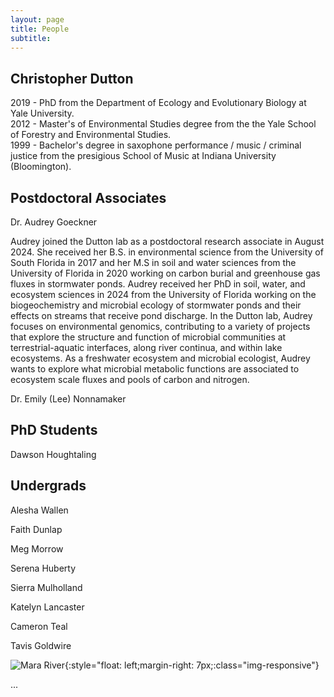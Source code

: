 ```yaml
---
layout: page
title: People
subtitle: 
---
```


## Christopher Dutton
2019 - PhD from the Department of Ecology and Evolutionary Biology at Yale University.  
2012 - Master's of Environmental Studies degree from the the Yale School of Forestry and Environmental Studies.  
1999 - Bachelor's degree in saxophone performance / music / criminal justice from the presigious School of Music at Indiana University (Bloomington).  

## Postdoctoral Associates
Dr. Audrey Goeckner



Audrey joined the Dutton lab as a postdoctoral research associate in August 2024. She received her B.S. in environmental science from the University of South Florida in 2017 and her M.S in soil and water sciences from the University of Florida in 2020 working on carbon burial and greenhouse gas fluxes in stormwater ponds. Audrey received her PhD in soil, water, and ecosystem sciences in 2024 from the University of Florida working on the biogeochemistry and microbial ecology of stormwater ponds and their effects on streams that receive pond discharge. In the Dutton lab, Audrey focuses on environmental genomics, contributing to a variety of projects that explore the structure and function of microbial communities at terrestrial-aquatic interfaces, along river continua, and within lake ecosystems. As a freshwater ecosystem and microbial ecologist, Audrey wants to explore what microbial metabolic functions are associated to ecosystem scale fluxes and pools of carbon and nitrogen.

Dr. Emily (Lee) Nonnamaker

## PhD Students

Dawson Houghtaling 

## Undergrads

Alesha Wallen 

Faith Dunlap

Meg Morrow

Serena Huberty

Sierra Mulholland

Katelyn Lancaster

Cameron Teal

Tavis Goldwire



![Mara River](img/PXL_20220701_101424622.MP.jpg){:style="float: left;margin-right: 7px;:class="img-responsive"}



...
